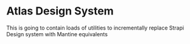 # Atlas Design System

This is going to contain loads of utilities to incrementally replace Strapi Design system with Mantine equivalents
